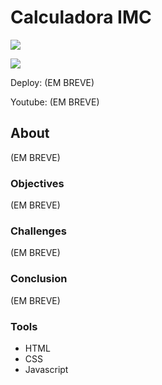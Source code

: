 # Calculadora IMC
 
![](./)

![](./)

Deploy: (EM BREVE)

Youtube: (EM BREVE)

## About

(EM BREVE)

### Objectives

(EM BREVE)

### Challenges

(EM BREVE)

### Conclusion

(EM BREVE)

### Tools

- HTML
- CSS
- Javascript